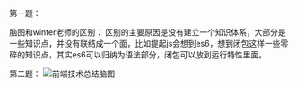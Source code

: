 第一题：

脑图和winter老师的区别：
区别的主要原因是没有建立一个知识体系，大部分是一些知识点，并没有联结成一个面，比如提起js会想到es6，想到闭包这样一些零碎的知识点，其实es6可以归纳为语法部分，闭包可以放到运行特性里面。

第二题：
![前端技术总结脑图](/前端技术-总结.png)